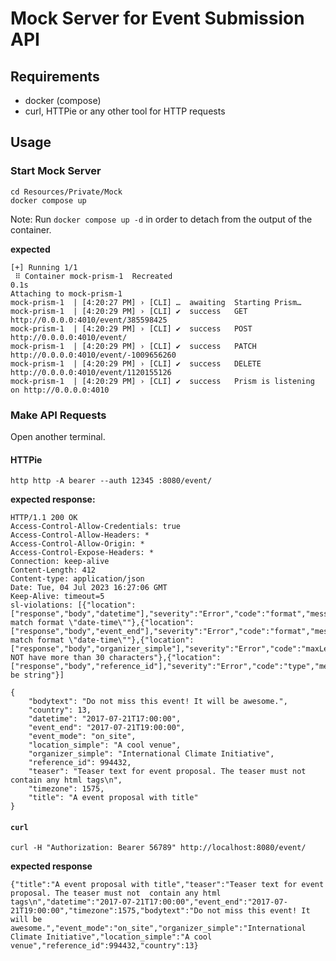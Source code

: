 # Mock Server for Event Submission API

## Requirements
* docker (compose)
* curl, HTTPie or any other tool for HTTP requests

## Usage

### Start Mock Server

```shell
cd Resources/Private/Mock
docker compose up
```
Note: Run `docker compose up -d` in order to detach from the output of the container.

**expected**
```shell
[+] Running 1/1
 ⠿ Container mock-prism-1  Recreated                                                                                                                     0.1s
Attaching to mock-prism-1
mock-prism-1  | [4:20:27 PM] › [CLI] …  awaiting  Starting Prism…
mock-prism-1  | [4:20:29 PM] › [CLI] ✔  success   GET        http://0.0.0.0:4010/event/385598425
mock-prism-1  | [4:20:29 PM] › [CLI] ✔  success   POST       http://0.0.0.0:4010/event/
mock-prism-1  | [4:20:29 PM] › [CLI] ✔  success   PATCH      http://0.0.0.0:4010/event/-1009656260
mock-prism-1  | [4:20:29 PM] › [CLI] ✔  success   DELETE     http://0.0.0.0:4010/event/1120155126
mock-prism-1  | [4:20:29 PM] › [CLI] ✔  success   Prism is listening on http://0.0.0.0:4010
```

### Make API Requests

Open another terminal. 

#### HTTPie
```shell
http http -A bearer --auth 12345 :8080/event/
```
**expected response:**

```shell
HTTP/1.1 200 OK
Access-Control-Allow-Credentials: true
Access-Control-Allow-Headers: *
Access-Control-Allow-Origin: *
Access-Control-Expose-Headers: *
Connection: keep-alive
Content-Length: 412
Content-type: application/json
Date: Tue, 04 Jul 2023 16:27:06 GMT
Keep-Alive: timeout=5
sl-violations: [{"location":["response","body","datetime"],"severity":"Error","code":"format","message":"must match format \"date-time\""},{"location":["response","body","event_end"],"severity":"Error","code":"format","message":"must match format \"date-time\""},{"location":["response","body","organizer_simple"],"severity":"Error","code":"maxLength","message":"must NOT have more than 30 characters"},{"location":["response","body","reference_id"],"severity":"Error","code":"type","message":"must be string"}]

{
    "bodytext": "Do not miss this event! It will be awesome.",
    "country": 13,
    "datetime": "2017-07-21T17:00:00",
    "event_end": "2017-07-21T19:00:00",
    "event_mode": "on_site",
    "location_simple": "A cool venue",
    "organizer_simple": "International Climate Initiative",
    "reference_id": 994432,
    "teaser": "Teaser text for event proposal. The teaser must not  contain any html tags\n",
    "timezone": 1575,
    "title": "A event proposal with title"
}

```
#### `curl`
```shell
curl -H "Authorization: Bearer 56789" http://localhost:8080/event/
```
**expected response**
```shell
{"title":"A event proposal with title","teaser":"Teaser text for event proposal. The teaser must not  contain any html tags\n","datetime":"2017-07-21T17:00:00","event_end":"2017-07-21T19:00:00","timezone":1575,"bodytext":"Do not miss this event! It will be awesome.","event_mode":"on_site","organizer_simple":"International Climate Initiative","location_simple":"A cool venue","reference_id":994432,"country":13}
```
